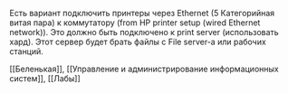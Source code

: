 Есть вариант подключить принтеры через Ethernet (5 Категорийная витая пара) к коммутатору (from HP printer setup (wired Ethernet network)).
Это должно быть подключено к print server (использовать хард).
Этот сервер будет брать файлы с File server-а или рабочих станций.


[[Беленькая]], [[Управление и администрирование информационных систем]], [[Лабы]]